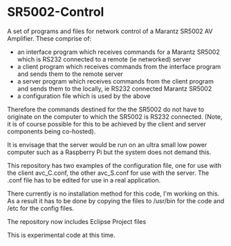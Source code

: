 SR5002-Control
==============

A set of programs and files for network control of a Marantz SR5002 AV Amplifier.
These comprise of:
- an interface program which receives commands for a Marantz SR5002 which is RS232 connected to a remote (ie networked) server
- a client program which receives commands from the interface program and sends them to the remote server
- a server program which receives commands from the client program and sends them to the locally, ie RS232 connected Marantz SR5002
- a configuration file which is used by the above

Therefore the commands destined for the the SR5002 do not have to originate on the computer to which the SR5002 is RS232 connected. (Note, it is of course possible for this to be achieved by the client and server components being co-hosted).

It is envisage that the server would be run on an ultra small low power computer such as a Raspberry Pi but the system does not demand this.

This repository has two examples of the configuration file, one for use with the client avc_C.conf, the other avc_S.conf for use with the server.  The .conf file has to be edited for use in a real application.

There currently is no installation method for this code, I'm working on this. As a result it has to be done by copying the files to /usr/bin for the code and /etc for the config files.

The repository now includes Eclipse Project files

This is experimental code at this time.
